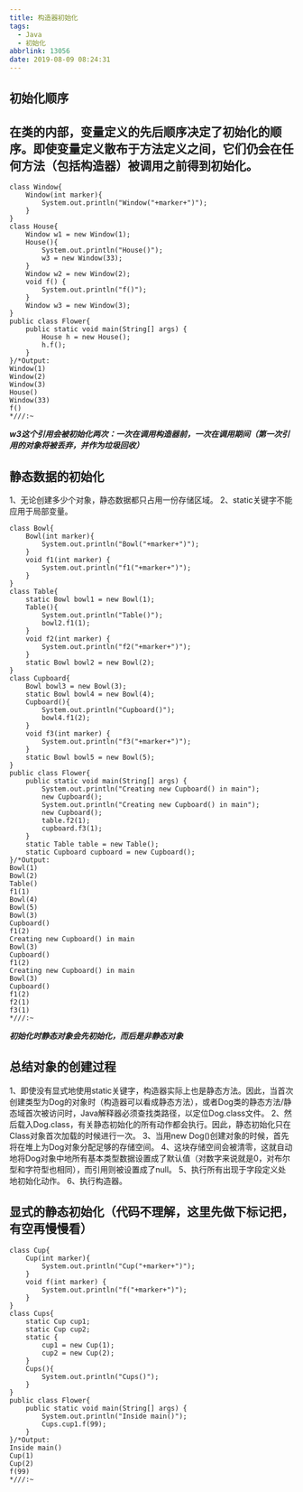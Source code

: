 ```yaml
---
title: 构造器初始化
tags:
  - Java
  - 初始化
abbrlink: 13056
date: 2019-08-09 08:24:31
---
```

## 初始化顺序

## 在类的内部，变量定义的先后顺序决定了初始化的顺序。即使变量定义散布于方法定义之间，它们仍会在任何方法（包括构造器）被调用之前得到初始化。

```
class Window{
	Window(int marker){
		System.out.println("Window("+marker+")");
	}
}
class House{
	Window w1 = new Window(1);
	House(){
		System.out.println("House()");
		w3 = new Window(33);
	}
	Window w2 = new Window(2);
	void f() {
		System.out.println("f()");
	}
	Window w3 = new Window(3);
}
public class Flower{
	public static void main(String[] args) {
		House h = new House();
		h.f();
	}
}/*Output:
Window(1)
Window(2)
Window(3)
House()
Window(33)
f()
*///:~
```
<!--more--> 
***w3这个引用会被初始化两次：一次在调用构造器前，一次在调用期间（第一次引用的对象将被丢弃，并作为垃圾回收）***

## 静态数据的初始化
1、无论创建多少个对象，静态数据都只占用一份存储区域。
2、static关键字不能应用于局部变量。

```
class Bowl{
	Bowl(int marker){
		System.out.println("Bowl("+marker+")");
	}
	void f1(int marker) {
		System.out.println("f1("+marker+")");
	}
}
class Table{
	static Bowl bowl1 = new Bowl(1);
	Table(){
		System.out.println("Table()");
		bowl2.f1(1);
	}
	void f2(int marker) {
		System.out.println("f2("+marker+")");
	}
	static Bowl bowl2 = new Bowl(2);
}
class Cupboard{
	Bowl bowl3 = new Bowl(3);
	static Bowl bowl4 = new Bowl(4);
	Cupboard(){
		System.out.println("Cupboard()");
		bowl4.f1(2);
	}
	void f3(int marker) {
		System.out.println("f3("+marker+")");
	}
	static Bowl bowl5 = new Bowl(5);
}
public class Flower{
	public static void main(String[] args) {
		System.out.println("Creating new Cupboard() in main");
		new Cupboard();
		System.out.println("Creating new Cupboard() in main");
		new Cupboard();
		table.f2(1);
		cupboard.f3(1);
	}
	static Table table = new Table();
	static Cupboard cupboard = new Cupboard();
}/*Output:
Bowl(1)
Bowl(2)
Table()
f1(1)
Bowl(4)
Bowl(5)
Bowl(3)
Cupboard()
f1(2)
Creating new Cupboard() in main
Bowl(3)
Cupboard()
f1(2)
Creating new Cupboard() in main
Bowl(3)
Cupboard()
f1(2)
f2(1)
f3(1)
*///:~
```
***初始化时静态对象会先初始化，而后是非静态对象***

## 总结对象的创建过程
1、即使没有显式地使用static关键字，构造器实际上也是静态方法。因此，当首次创建类型为Dog的对象时（构造器可以看成静态方法），或者Dog类的静态方法/静态域首次被访问时，Java解释器必须查找类路径，以定位Dog.class文件。
2、然后载入Dog.class，有关静态初始化的所有动作都会执行。因此，静态初始化只在Class对象首次加载的时候进行一次。
3、当用new Dog()创建对象的时候，首先将在堆上为Dog对象分配足够的存储空间。
4、这块存储空间会被清零，这就自动地将Dog对象中地所有基本类型数据设置成了默认值（对数字来说就是0，对布尔型和字符型也相同），而引用则被设置成了null。
5、执行所有出现于字段定义处地初始化动作。
6、执行构造器。

## 显式的静态初始化（代码不理解，这里先做下标记把，有空再慢慢看）

```
class Cup{
	Cup(int marker){
		System.out.println("Cup("+marker+")");
	}
	void f(int marker) {
		System.out.println("f("+marker+")");
	}
}
class Cups{
	static Cup cup1;
	static Cup cup2;
	static {
		cup1 = new Cup(1);
		cup2 = new Cup(2);
	}
	Cups(){
		System.out.println("Cups()");
	}
}
public class Flower{
	public static void main(String[] args) {
		System.out.println("Inside main()");
		Cups.cup1.f(99);
	}
}/*Output:
Inside main()
Cup(1)
Cup(2)
f(99)
*///:~
```
